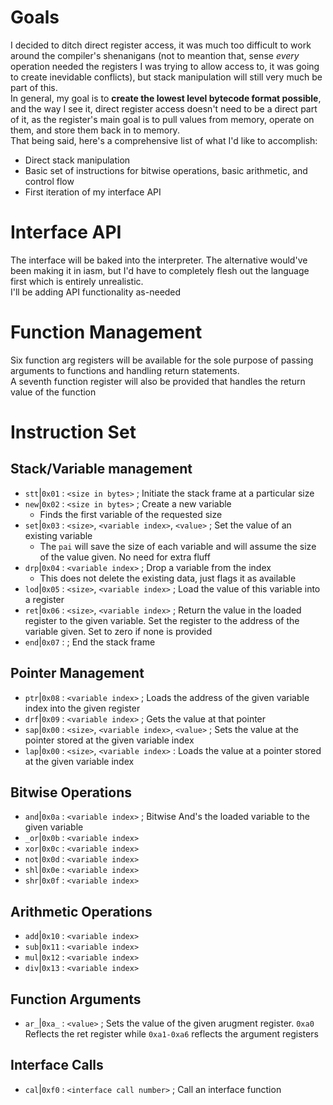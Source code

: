 # Goals
I decided to ditch direct register access, it was much too difficult to work around the compiler's shenanigans (not to meantion that, sense *every* operation needed the registers I was trying to allow access to, it was going to create inevidable conflicts), but stack manipulation will still very much be part of this.  
In general, my goal is to **create the lowest level bytecode format possible**, and the way I see it, direct register access doesn't need to be a direct part of it, as the register's main goal is to pull values from memory, operate on them, and store them back in to memory.  
That being said, here's a comprehensive list of what I'd like to accomplish:
- Direct stack manipulation
- Basic set of instructions for bitwise operations, basic arithmetic, and control flow
- First iteration of my interface API

# Interface API
The interface will be baked into the interpreter. The alternative would've been making it in iasm, but I'd have to completely flesh out the language first which is entirely unrealistic.  
I'll be adding API functionality as-needed

# Function Management
Six function arg registers will be available for the sole purpose of passing arguments to functions and handling return statements.  
A seventh function register will also be provided that handles the return value of the function

# Instruction Set
## Stack/Variable management
- `stt`|`0x01` : `<size in bytes>` ; Initiate the stack frame at a particular size
- `new`|`0x02` : `<size in bytes>` ; Create a new variable
	- Finds the first variable of the requested size
- `set`|`0x03` : `<size>`, `<variable index>`, `<value>` ; Set the value of an existing variable
  - The `pai` will save the size of each variable and will assume the size of the value given. No need for extra fluff
- `drp`|`0x04` : `<variable index>` ; Drop a variable from the index
  - This does not delete the existing data, just flags it as available
- `lod`|`0x05` : `<size>`, `<variable index>` ; Load the value of this variable into a register
- `ret`|`0x06` : `<size>`, `<variable index>` ; Return the value in the loaded register to the given variable. Set the register to the address of the variable given. Set to zero if none is provided
- `end`|`0x07` : ; End the stack frame

## Pointer Management
- `ptr`|`0x08` : `<variable index>` ; Loads the address of the given variable index into the given register
- `drf`|`0x09` : `<variable index>` ; Gets the value at that pointer
- `sap`|`0x00` : `<size>`, `<variable index>`, `<value>` ; Sets the value at the pointer stored at the given variable index
- `lap`|`0x00` : `<size>`, `<variable index>` : Loads the value at a pointer stored at the given variable index

## Bitwise Operations
- `and`|`0x0a` : `<variable index>` ; Bitwise And's the loaded variable to the given variable
- `_or`|`0x0b` : `<variable index>`
- `xor`|`0x0c` : `<variable index>`
- `not`|`0x0d` : `<variable index>`
- `shl`|`0x0e` : `<variable index>`
- `shr`|`0x0f` : `<variable index>`

## Arithmetic Operations
- `add`|`0x10` : `<variable index>`
- `sub`|`0x11` : `<variable index>`
- `mul`|`0x12` : `<variable index>`
- `div`|`0x13` : `<variable index>`

## Function Arguments
- `ar_`|`0xa_` : `<value>` ; Sets the value of the given arugment register. `0xa0` Reflects the ret register while `0xa1-0xa6` reflects the argument registers

## Interface Calls
- `cal`|`0xf0` : `<interface call number>` ; Call an interface function
